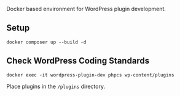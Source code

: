 Docker based environment for WordPress plugin development.

## Setup

```console
docker composer up --build -d
```

## Check WordPress Coding Standards
```console
docker exec -it wordpress-plugin-dev phpcs wp-content/plugins
```

Place plugins in the `/plugins` directory.
